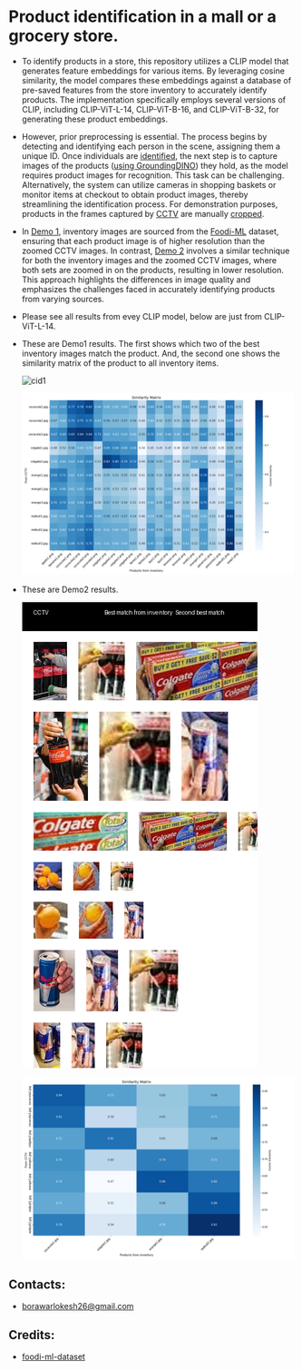 # Product identification in a mall or a grocery store.

- To identify products in a store, this repository utilizes a CLIP model that generates feature embeddings for various items. By leveraging cosine similarity, the model compares these embeddings against a database of pre-saved features from the store inventory to accurately identify products. The implementation specifically employs several versions of CLIP, including CLIP-ViT-L-14, CLIP-ViT-B-16, and CLIP-ViT-B-32, for generating these product embeddings.

- However, prior preprocessing is essential. The process begins by detecting and identifying each person in the scene, assigning them a unique ID. Once individuals are [identified](https://github.com/LokeshBorawar/LA-Transformer.git), the next step is to capture images of the products ([using GroundingDINO](GroundingDINO/README.md)) they hold, as the model requires product images for recognition. This task can be challenging. Alternatively, the system can utilize cameras in shopping baskets or monitor items at checkout to obtain product images, thereby streamlining the identification process. For demonstration purposes, products in the frames captured by [CCTV](CCTV) are manually [cropped](Demo1/zoom).

- In [Demo 1](Demo1), inventory images are sourced from the [Foodi-ML](https://github.com/Glovo/foodi-ml-dataset.git) dataset, ensuring that each product image is of higher resolution than the zoomed CCTV images. In contrast, [Demo 2](Demo2) involves a similar technique for both the inventory images and the zoomed CCTV images, where both sets are zoomed in on the products, resulting in lower resolution. This approach highlights the differences in image quality and emphasizes the challenges faced in accurately identifying products from varying sources.

- Please see all results from evey CLIP model, below are just from CLIP-ViT-L-14.
- These are Demo1 results. The first shows which two of the best inventory images match the product. And, the second one shows the similarity matrix of the product to all inventory items.

  ![cid1](Demo1/clip-ViT-L-14_composite_image.png)

  ![cid1](Demo1/clip-ViT-L-14_confusion_matrix.png)

- These are Demo2 results.

  ![cid2](Demo2/clip-ViT-L-14_composite_image.png)

  ![cid2](Demo2/clip-ViT-L-14_confusion_matrix.png)
 

## Contacts:
- borawarlokesh26@gmail.com


## Credits:
- [foodi-ml-dataset](https://github.com/Glovo/foodi-ml-dataset.git)